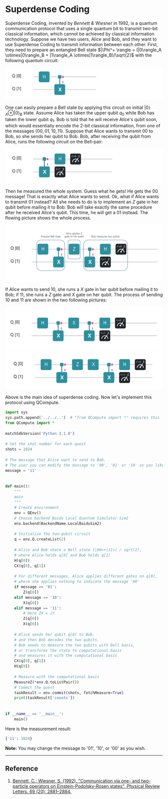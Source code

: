 # Superdense Coding

Superdense Coding, invented by *Bennett & Wiesner* in 1992,  is a quantum communication protocol that uses a single quantum bit to transmit two-bit classical information, which cannot be achieved by classical information technology.  Suppose we have two users, Alice and Bob, and they want to use Superdense Coding to transmit information between each other. First, they need to prepare an entangled Bell state $|\Phi^+ \rangle = (|0\rangle_A \otimes|0\rangle_B + |1\rangle_A \otimes|1\rangle_B)/\sqrt{2}$ with the following quantum circuit:

![avatar](./PIC/bell_QH.png)

One can easily prepare a Bell state by applying this circuit on initial $|0\rangle_A \otimes|0\rangle_B$ state. Assume Alice has taken the upper qubit $q_0$ while Bob has taken the lower qubit $q_1$. Bob is told that he will receive Alice's qubit soon, which would essentially encode the 2-bit classical information, from one of the messages {$00,01,10,11$}. Suppose that Alice wants to transmit $00$ to Bob, so she sends her qubit to Bob. Bob, after receiving the qubit from Alice, runs the following circuit on the Bell-pair:

![avatar](./PIC/measure_QH.png)

Then he measured the whole system. Guess what he gets! He gets the $00$ message! That is exactly what Alice wants to send. Ok, what if Alice wants to transmit $01$ instead? All she needs to do is to implement an $Z$ gate in her qubit before mailing it to Bob. Bob will take exactly the same procedure after he received Alice's qubit. This time, he will get a $01$ instead. The flowing picture shows the whole process.

![avatar](./PIC/procedure_EN_QH.png)

If Alice wants to send $10$, she runs a $X$ gate in her qubit before mailing it to Bob; if $11$, she runs a $Z$ gate and $X$ gate on her qubit. The process of sending $10$ and $11$ are shown in the two following pictures:

![avatar](./PIC/message10_QH.png)
![avatar](./PIC/message_11_QH.png)

Above is the main idea of superdense coding. Now let's implement this protocol using QCompute.

```python
import sys
sys.path.append('../../..')  # "from QCompute import *" requires this
from QCompute import *

matchSdkVersion('Python 3.1.0')

# Set the shot number for each quest
shots = 1024

# The message that Alice want to send to Bob.
# The user you can modify the massage to '00', '01' or '10' as you like
message = '11'


def main():
    """
    main
    """
    # Create environment
    env = QEnv()
    # Choose backend Baidu Local Quantum Simulator-Sim2
    env.backend(BackendName.LocalBaiduSim2)
    
    # Initialize the two-qubit circuit
    q = env.Q.createList(2)
    
    # Alice and Bob share a Bell state (|00>+|11>) / sqrt(2),
    # where Alice holds q[0] and Bob holds q[1]
    H(q[0])
    CX(q[0], q[1])

    # For different messages, Alice applies different gates on q[0],
    # where she applies nothing to indicate the message '00'
    if message == '01':
        Z(q[0])
    elif message == '10':
        X(q[0])
    elif message == '11':
        # Here ZX = iY
        Z(q[0])
        X(q[0])
    
    # Alice sends her qubit q[0] to Bob,
    # and then Bob decodes the two qubits.
    # Bob needs to measure the two qubits with Bell basis,
    # or transforms the state to computational basis
    # and measures it with the computational basis
    CX(q[0], q[1])
    H(q[0])
    
    # Measure with the computational basis
    MeasureZ(*env.Q.toListPair())
    # Commit the quest
    taskResult = env.commit(shots, fetchMeasure=True)
    print(taskResult['counts'])


if __name__ == '__main__':
    main()
```

Here is the measurement result:

```python
{'11': 1024}
```

**Note:** You may change the message to '01', '10', or '00' as you wish.

---

## Reference

1. [Bennett, C.; Wiesner, S. (1992). "Communication via one- and two-particle operators on Einstein-Podolsky-Rosen states". Physical Review Letters. 69 (20): 2881–2884. ](https://journals.aps.org/prl/abstract/10.1103/PhysRevLett.69.2881)
